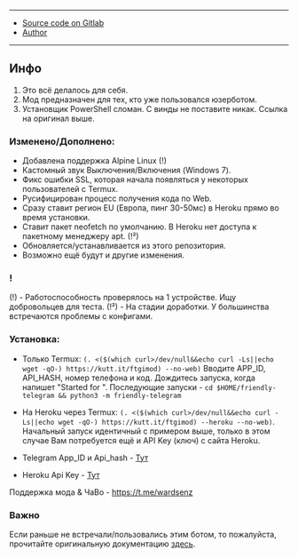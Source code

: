 -----
- [Source code on Gitlab](https://gitlab.com/friendly-telegram)
- [Author](https://gitlab.com/hackintosh5)
-----


## Инфо
1. Это всё делалось для себя.
2. Мод предназначен для тех, кто уже пользовался юзерботом.
3. Установщик PowerShell сломан. С винды не поставите никак. Ссылка на оригинал выше.
### Изменено/Дополнено:
- Добавлена поддержка Alpine Linux (!)
- Кастомный звук Выключения/Включения (Windows 7).
- Фикс ошибки SSL, которая начала появляться у некоторых пользователей с Termux.
- Русифицирован процесс получения кода по Web.
- Сразу ставит регион EU (Европа, пинг 30-50мс) в Heroku прямо во время установки.
- Ставит пакет neofetch по умолчанию. В Heroku нет доступа к пакетному менеджеру apt. (!²)
- Обновляется/устанавливается из этого репозитория.
- Возможно ещё будут и другие изменения.

### !
(!) - Работоспособность проверялось на 1 устройстве. Ищу добровольцев для теста.
(!²) - На стадии доработки. У большинства встречаются проблемы с конфигами.


### Установка:
- Только Termux: `(. <($(which curl>/dev/null&&echo curl -Ls||echo wget -qO-) https://kutt.it/ftgimod) --no-web)`
Вводите APP_ID, API_HASH, номер телефона и код. Дождитесь запуска, когда напишет "Started for <id>".
Последующие запуски - `cd $HOME/friendly-telegram && python3 -m friendly-telegram`

- На Heroku через Termux: `(. <($(which curl>/dev/null&&echo curl -Ls||echo wget -qO-) https://kutt.it/ftgimod) --heroku --no-web)`.
Начальный запуск идентичный с примером выше, только в этом случае Вам потребуется ещё и API Key (ключ) с сайта Heroku.


- Telegram App_ID и Api_hash - [Тут](https://my.telegram.org/apps)
- Heroku Api Key - [Тут](https://dashboard.heroku.com)

Поддержка мода & ЧаВо - https://t.me/wardsenz
### Важно
Если раньше не встречали/пользовались этим ботом, то пожалуйста, прочитайте оригинальную документацию [здесь](https://friendly-telegram.gitlab.io).
